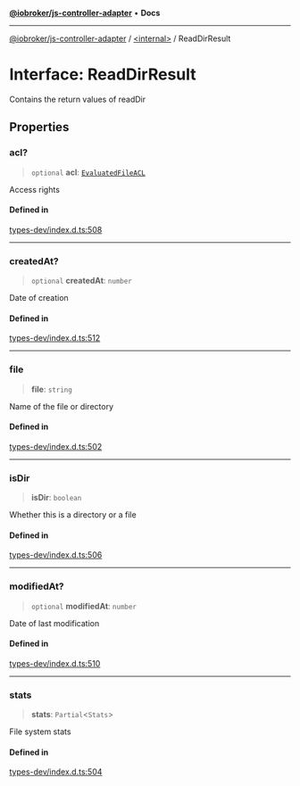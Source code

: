 [**@iobroker/js-controller-adapter**](../../README.md) • **Docs**

***

[@iobroker/js-controller-adapter](../../globals.md) / [\<internal\>](../README.md) / ReadDirResult

# Interface: ReadDirResult

Contains the return values of readDir

## Properties

### acl?

> `optional` **acl**: [`EvaluatedFileACL`](EvaluatedFileACL.md)

Access rights

#### Defined in

[types-dev/index.d.ts:508](https://github.com/ioBroker/ioBroker.js-controller/blob/40cb80c182f7d6dd76c85ace42cdd78fa9b7a8dc/packages/types-dev/index.d.ts#L508)

***

### createdAt?

> `optional` **createdAt**: `number`

Date of creation

#### Defined in

[types-dev/index.d.ts:512](https://github.com/ioBroker/ioBroker.js-controller/blob/40cb80c182f7d6dd76c85ace42cdd78fa9b7a8dc/packages/types-dev/index.d.ts#L512)

***

### file

> **file**: `string`

Name of the file or directory

#### Defined in

[types-dev/index.d.ts:502](https://github.com/ioBroker/ioBroker.js-controller/blob/40cb80c182f7d6dd76c85ace42cdd78fa9b7a8dc/packages/types-dev/index.d.ts#L502)

***

### isDir

> **isDir**: `boolean`

Whether this is a directory or a file

#### Defined in

[types-dev/index.d.ts:506](https://github.com/ioBroker/ioBroker.js-controller/blob/40cb80c182f7d6dd76c85ace42cdd78fa9b7a8dc/packages/types-dev/index.d.ts#L506)

***

### modifiedAt?

> `optional` **modifiedAt**: `number`

Date of last modification

#### Defined in

[types-dev/index.d.ts:510](https://github.com/ioBroker/ioBroker.js-controller/blob/40cb80c182f7d6dd76c85ace42cdd78fa9b7a8dc/packages/types-dev/index.d.ts#L510)

***

### stats

> **stats**: `Partial`\<`Stats`\>

File system stats

#### Defined in

[types-dev/index.d.ts:504](https://github.com/ioBroker/ioBroker.js-controller/blob/40cb80c182f7d6dd76c85ace42cdd78fa9b7a8dc/packages/types-dev/index.d.ts#L504)
